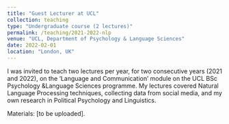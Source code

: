 ```yaml
---
title: "Guest Lecturer at UCL"
collection: teaching
type: "Undergraduate course (2 lectures)"
permalink: /teaching/2021-2022-nlp
venue: "UCL, Department of Psychology & Language Sciences"
date: 2022-02-01
location: "London, UK"
---
```


I was invited to teach two lectures per year, for two consecutive years (2021 and 2022), on the ‘Language and Communication’ module on the UCL BSc Psychology &Language Sciences programme. My lectures covered Natural Language Processing techniques, collecting data from social media, and my own research in Political Psychology and Linguistics.

Materials: [to be uploaded].
